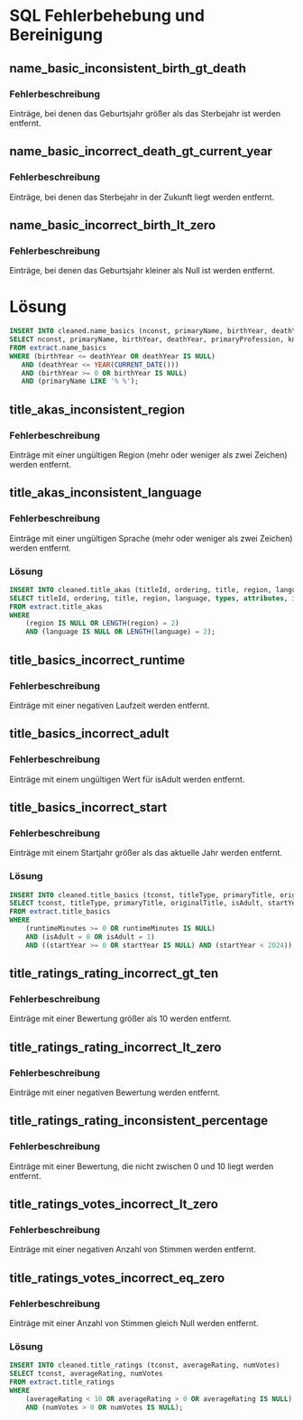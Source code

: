 # SQL Fehlerbehebung und Bereinigung

## name_basic_inconsistent_birth_gt_death

### Fehlerbeschreibung
Einträge, bei denen das Geburtsjahr größer als das Sterbejahr ist werden entfernt.

## name_basic_incorrect_death_gt_current_year

### Fehlerbeschreibung
Einträge, bei denen das Sterbejahr in der Zukunft liegt werden entfernt.

## name_basic_incorrect_birth_lt_zero

### Fehlerbeschreibung
Einträge, bei denen das Geburtsjahr kleiner als Null ist werden entfernt.

# Lösung
```sql
INSERT INTO cleaned.name_basics (nconst, primaryName, birthYear, deathYear, primaryProfession, knownForTitles)
SELECT nconst, primaryName, birthYear, deathYear, primaryProfession, knownForTitles
FROM extract.name_basics
WHERE (birthYear <= deathYear OR deathYear IS NULL)
   AND (deathYear <= YEAR(CURRENT_DATE()))
   AND (birthYear >= 0 OR birthYear IS NULL)
   AND (primaryName LIKE '% %');
```

## title_akas_inconsistent_region

### Fehlerbeschreibung
Einträge mit einer ungültigen Region (mehr oder weniger als zwei Zeichen) werden entfernt.

## title_akas_inconsistent_language

### Fehlerbeschreibung
Einträge mit einer ungültigen Sprache (mehr oder weniger als zwei Zeichen) werden entfernt.

### Lösung
```sql
INSERT INTO cleaned.title_akas (titleId, ordering, title, region, language, types, attributes, isOriginalTitle)
SELECT titleId, ordering, title, region, language, types, attributes, isOriginalTitle
FROM extract.title_akas
WHERE
    (region IS NULL OR LENGTH(region) = 2)
    AND (language IS NULL OR LENGTH(language) = 2);
```

## title_basics_incorrect_runtime

### Fehlerbeschreibung
Einträge mit einer negativen Laufzeit werden entfernt.

## title_basics_incorrect_adult

### Fehlerbeschreibung
Einträge mit einem ungültigen Wert für isAdult werden entfernt.

## title_basics_incorrect_start

### Fehlerbeschreibung
Einträge mit einem Startjahr größer als das aktuelle Jahr werden entfernt.

### Lösung
```sql
INSERT INTO cleaned.title_basics (tconst, titleType, primaryTitle, originalTitle, isAdult, startYear, endYear, runtimeMinutes, genres)
SELECT tconst, titleType, primaryTitle, originalTitle, isAdult, startYear, endYear, runtimeMinutes, genres
FROM extract.title_basics
WHERE 
    (runtimeMinutes >= 0 OR runtimeMinutes IS NULL)
    AND (isAdult = 0 OR isAdult = 1)
    AND ((startYear >= 0 OR startYear IS NULL) AND (startYear < 2024));
```

## title_ratings_rating_incorrect_gt_ten

### Fehlerbeschreibung
Einträge mit einer Bewertung größer als 10 werden entfernt.

## title_ratings_rating_incorrect_lt_zero

### Fehlerbeschreibung
Einträge mit einer negativen Bewertung werden entfernt.

## title_ratings_rating_inconsistent_percentage

### Fehlerbeschreibung
Einträge mit einer Bewertung, die nicht zwischen 0 und 10 liegt werden entfernt.

## title_ratings_votes_incorrect_lt_zero

### Fehlerbeschreibung
Einträge mit einer negativen Anzahl von Stimmen werden entfernt.

## title_ratings_votes_incorrect_eq_zero

### Fehlerbeschreibung
Einträge mit einer Anzahl von Stimmen gleich Null werden entfernt.

### Lösung
```sql
INSERT INTO cleaned.title_ratings (tconst, averageRating, numVotes)
SELECT tconst, averageRating, numVotes
FROM extract.title_ratings
WHERE
    (averageRating < 10 OR averageRating > 0 OR averageRating IS NULL)
    AND (numVotes > 0 OR numVotes IS NULL);
```
